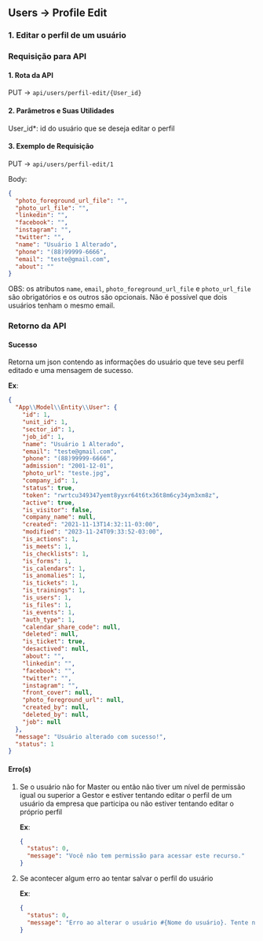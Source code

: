 ## Users -> Profile Edit

### 1. Editar o perfil de um usuário

### Requisição para API

#### 1. Rota da API

PUT -> `api/users/perfil-edit/{User_id}`

#### 2. Parâmetros e Suas Utilidades

User_id\*: id do usuário que se deseja editar o perfil

#### 3. Exemplo de Requisição

PUT -> `api/users/perfil-edit/1`

Body:

```json
{
  "photo_foreground_url_file": "",
  "photo_url_file": "",
  "linkedin": "",
  "facebook": "",
  "instagram": "",
  "twitter": "",
  "name": "Usuário 1 Alterado",
  "phone": "(88)99999-6666",
  "email": "teste@gmail.com",
  "about": ""
}
```

OBS: os atributos `name`, `email`, `photo_foreground_url_file` e `photo_url_file` são obrigatórios e os outros são opcionais. Não é possível que dois usuários tenham o mesmo email.

### Retorno da API

#### Sucesso

Retorna um json contendo as informações do usuário que teve seu perfil editado e uma mensagem de sucesso.

**Ex**:

```json
{
  "App\\Model\\Entity\\User": {
    "id": 1,
    "unit_id": 1,
    "sector_id": 1,
    "job_id": 1,
    "name": "Usuário 1 Alterado",
    "email": "teste@gmail.com",
    "phone": "(88)99999-6666",
    "admission": "2001-12-01",
    "photo_url": "teste.jpg",
    "company_id": 1,
    "status": true,
    "token": "rwrtcu349347yemt8yyxr64t6tx36t8m6cy34ym3xm8z",
    "active": true,
    "is_visitor": false,
    "company_name": null,
    "created": "2021-11-13T14:32:11-03:00",
    "modified": "2023-11-24T09:33:52-03:00",
    "is_actions": 1,
    "is_meets": 1,
    "is_checklists": 1,
    "is_forms": 1,
    "is_calendars": 1,
    "is_anomalies": 1,
    "is_tickets": 1,
    "is_trainings": 1,
    "is_users": 1,
    "is_files": 1,
    "is_events": 1,
    "auth_type": 1,
    "calendar_share_code": null,
    "deleted": null,
    "is_ticket": true,
    "desactived": null,
    "about": "",
    "linkedin": "",
    "facebook": "",
    "twitter": "",
    "instagram": "",
    "front_cover": null,
    "photo_foreground_url": null,
    "created_by": null,
    "deleted_by": null,
    "job": null
  },
  "message": "Usuário alterado com sucesso!",
  "status": 1
}
```

#### Erro(s)

1.  Se o usuário não for Master ou então não tiver um nível de permissão igual ou superior a Gestor e estiver tentando editar o perfil de um usuário da empresa que participa ou não estiver tentando editar o próprio perfil

    **Ex**:

    ```json
    {
      "status": 0,
      "message": "Você não tem permissão para acessar este recurso."
    }
    ```

2.  Se acontecer algum erro ao tentar salvar o perfil do usuário

    **Ex**:

    ```json
    {
      "status": 0,
      "message": "Erro ao alterar o usuário #{Nome do usuário}. Tente novamente."
    }
    ```
